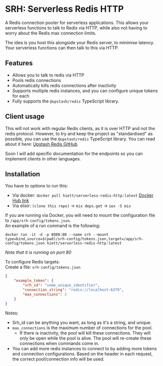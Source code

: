# SRH: Serverless Redis HTTP
A Redis connection pooler for serverless applications. This allows your serverless functions to talk to Redis via HTTP,
while also not having to worry about the Redis max connection limits.

The idea is you host this alongside your Redis server, to minimise latency. Your serverless functions can then talk to 
this via HTTP.

## Features
- Allows you to talk to redis via HTTP
- Pools redis connections
- Automatically kills redis connections after inactivity
- Supports multiple redis instances, and you can configure unique tokens for each
- Fully supports the `@upstash/redis` TypeScript library.

## Client usage
This will not work with regular Redis clients, as it is over HTTP and not the redis protocol.
However, to try and keep the project as "standardised" as possible, you can use the `@upstash/redis` TypeScript library.
You can read about it here: [Upstash Redis GitHub](https://github.com/upstash/upstash-redis)

Soon I will add specific documentation for the endpoints so you can implement clients in other languages.

## Installation
You have to options to run this:
- Via docker: `docker pull hiett/serverless-redis-http:latest` [Docker Hub link](https://hub.docker.com/r/hiett/serverless-redis-http)
- Via elixir: `(clone this repo)` -> `mix deps.get` -> `iex -S mix`

If you are running via Docker, you will need to mount the configuration file to `/app/srh-config/tokens.json`.\
An example of a run command is the following:

`docker run -it -d -p 8080:80 --name srh --mount type=bind,source=$(pwd)/srh-config/tokens.json,target=/app/srh-config/tokens.json hiett/serverless-redis-http:latest`

*Note that it is running on port 80*

To configure Redis targets:\
Create a file: `srh-config/tokens.json`
```json
{
    "example_token": {
        "srh_id": "some_unique_identifier",
        "connection_string": "redis://localhost:6379",
        "max_connections": 3
    } 
}
```
Notes: 
- Srh_id can be anything you want, as long as it's a string, and unique.
- `max_connections` is the maximum number of connections for the pool.
  - If there is inactivity, the pool will kill these connections. They will only be open while the pool is alive. The pool will re-create these connections when commands come in.
- You can add more redis instances to connect to by adding more tokens and connection configurations. Based on the header in each request, the correct pool/connection info will be used.